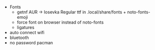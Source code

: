 - Fonts 
    * getnf AUR -> Iosevka Regular ttf in .local/share/fonts + noto-fonts-emoji
    - force font on browser instead of noto-fonts
    - ligatures
- auto connect wifi
- bluetooth 
- no password pacman
